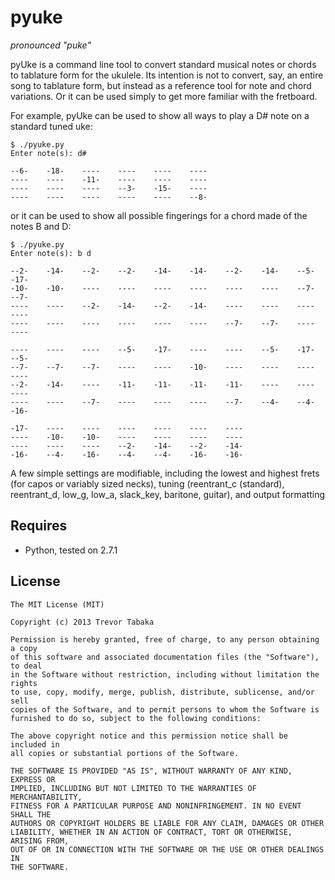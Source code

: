 pyuke
=====
_pronounced "puke"_

pyUke is a command line tool to convert standard musical notes or chords to tablature form for the ukulele. Its intention is not to convert, say, an entire song to tablature form, but instead as a reference tool for note and chord variations. Or it can be used simply to get more familiar with the fretboard.

For example, pyUke can be used to show all ways to play a D# note on a standard tuned uke:

    $ ./pyuke.py 
    Enter note(s): d#
    
    --6-    -18-    ----    ----    ----    ----
    ----    ----    -11-    ----    ----    ----
    ----    ----    ----    --3-    -15-    ----
    ----    ----    ----    ----    ----    --8-

or it can be used to show all possible fingerings for a chord made of the notes B and D:

    $ ./pyuke.py 
    Enter note(s): b d
    
    --2-    -14-    --2-    --2-    -14-    -14-    --2-    -14-    --5-    -17-
    -10-    -10-    ----    ----    ----    ----    ----    ----    --7-    --7-
    ----    ----    --2-    -14-    --2-    -14-    ----    ----    ----    ----
    ----    ----    ----    ----    ----    ----    --7-    --7-    ----    ----
    
    ----    ----    ----    --5-    -17-    ----    ----    --5-    -17-    --5-
    --7-    --7-    --7-    ----    ----    -10-    ----    ----    ----    ----
    --2-    -14-    ----    -11-    -11-    -11-    -11-    ----    ----    ----
    ----    ----    --7-    ----    ----    ----    --7-    --4-    --4-    -16-
    
    -17-    ----    ----    ----    ----    ----    ----
    ----    -10-    -10-    ----    ----    ----    ----
    ----    ----    ----    --2-    -14-    --2-    -14-
    -16-    --4-    -16-    --4-    --4-    -16-    -16-

A few simple settings are modifiable, including the lowest and highest frets (for capos or variably sized necks), tuning (reentrant_c (standard), reentrant_d, low_g, low_a, slack_key, baritone, guitar), and output formatting

## Requires
* Python, tested on 2.7.1

## License

    The MIT License (MIT)
    
    Copyright (c) 2013 Trevor Tabaka
    
    Permission is hereby granted, free of charge, to any person obtaining a copy
    of this software and associated documentation files (the "Software"), to deal
    in the Software without restriction, including without limitation the rights
    to use, copy, modify, merge, publish, distribute, sublicense, and/or sell
    copies of the Software, and to permit persons to whom the Software is
    furnished to do so, subject to the following conditions:
    
    The above copyright notice and this permission notice shall be included in
    all copies or substantial portions of the Software.
    
    THE SOFTWARE IS PROVIDED "AS IS", WITHOUT WARRANTY OF ANY KIND, EXPRESS OR
    IMPLIED, INCLUDING BUT NOT LIMITED TO THE WARRANTIES OF MERCHANTABILITY,
    FITNESS FOR A PARTICULAR PURPOSE AND NONINFRINGEMENT. IN NO EVENT SHALL THE
    AUTHORS OR COPYRIGHT HOLDERS BE LIABLE FOR ANY CLAIM, DAMAGES OR OTHER
    LIABILITY, WHETHER IN AN ACTION OF CONTRACT, TORT OR OTHERWISE, ARISING FROM,
    OUT OF OR IN CONNECTION WITH THE SOFTWARE OR THE USE OR OTHER DEALINGS IN
    THE SOFTWARE.

